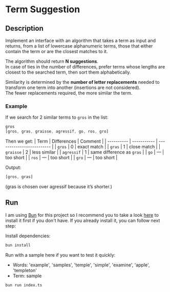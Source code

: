 # Term Suggestion 

## Description

Implement an interface with an algorithm that takes a term as input and returns, from a list of lowercase alphanumeric terms, those that either contain the term or are the closest matches to it.

The algorithm should return **N suggestions**.  
In case of ties in the number of differences, prefer terms whose lengths are closest to the searched term, then sort them alphabetically.

Similarity is determined by the **number of letter replacements** needed to transform one term into another (insertions are not considered).  
The fewer replacements required, the more similar the term.

### Example

If we search for 2 similar terms to `gros` in the list:

```typescript
gros
[gros, gras, graisse, agressif, go, ros, gro]
```

Then we get:
| Term       | Differences | Comment                   |
| ---------- | ----------- | ------------------------- |
| `gros`     | 0           | exact match               |
| `gras`     | 1           | close match               |
| `graisse`  | 2           | less similar              |
| `agressif` | 1           | same difference as `gras` |
| `go`       | —           | too short                 |
| `ros`      | —           | too short                 |
| `gro`      | —           | too short                 |

Output:
```ts
[gros, gras]
```
(gras is chosen over agressif because it’s shorter.)



## Run
I am using [Bun](https://bun.com/) for this project so I recommend you to take a look [here](https://bun.com/docs/installation) to install it first if you don't have. If you already install it, you can follow next step:

Install dependencies:

```bash
bun install
```

Run with a sample here if you want to test it quickly:
- Words: 'example', 'samples', 'temple', 'simple', 'examine', 'apple', 'templeton'
- Term: sample

```bash
bun run index.ts
```
